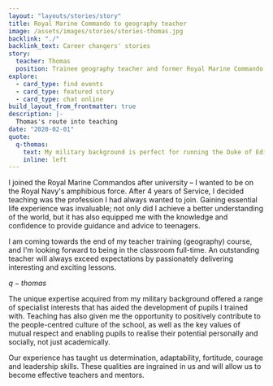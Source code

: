 ```yaml
---
layout: "layouts/stories/story"
title: Royal Marine Commando to geography teacher
image: /assets/images/stories/stories-thomas.jpg
backlink: "./"
backlink_text: Career changers' stories
story:
  teacher: Thomas
  position: Trainee geography teacher and former Royal Marine Commando
explore:
  - card_type: find events
  - card_type: featured story
  - card_type: chat online
build_layout_from_frontmatter: true
description: |-
  Thomas's route into teaching
date: "2020-02-01"
quote:
  q-thomas:
    text: My military background is perfect for running the Duke of Edinburgh Award and organising 'Fitness Friday' where I teach pupils correct exercise techniques and healthy eating.
    inline: left
---
```


I joined the Royal Marine Commandos after university – I wanted to be on the Royal Navy's amphibious force. After 4 years of Service, I decided teaching was the profession I had always wanted to join. Gaining essential life experience was invaluable; not only did I achieve a better understanding of the world, but it has also equipped me with the knowledge and confidence to provide guidance and advice to teenagers.

I am coming towards the end of my teacher training (geography) course, and I'm looking forward to being in the classroom full-time. An outstanding teacher will always exceed expectations by passionately delivering interesting and exciting lessons.

$q-thomas$

The unique expertise acquired from my military background offered a range of specialist interests that has aided the development of pupils I trained with. Teaching has also given me the opportunity to positively contribute to the people-centred culture of the school, as well as the key values of mutual respect and enabling pupils to realise their potential personally and socially, not just academically.

Our experience has taught us determination, adaptability, fortitude, courage and leadership skills. These qualities are ingrained in us and will allow us to become effective teachers and mentors.
